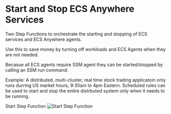 # Start and Stop ECS Anywhere Services
Two Step Functions to orchestrate the starting and stopping of ECS services and ECS Anywhere agents.

Use this to save money by turning off workloads and ECS Agents when they are not needed.

Becasue all ECS agents require SSM agent they can be started/stopped by calling an SSM run command.

Example: A distributed, multi-cluster, real time stock trading applicatoin only runs durring US market hours, 9:30am to 4pm Eastern. Scheduled rules can be used to start and stop the entire distrbuted system only when it needs to be running.

Start Step Function
![Start Step Function](Start-ECS-Agent-DesignMode.jpg)
